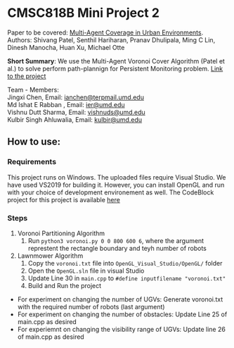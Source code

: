# CMSC818B Mini Project 2

Paper to be covered: [Multi-Agent Coverage in Urban Environments](https://arxiv.org/pdf/2008.07436.pdf ). Authors: Shivang Patel, Senthil Hariharan, Pranav Dhulipala, Ming C Lin, Dinesh Manocha, Huan Xu, Michael Otte

**Short Summary**: We use the Multi-Agent Voronoi Cover Algorithm (Patel et al.) to solve perform path-plannign for Persistent Monitoring problem. [Link to the project](https://sites.google.com/view/miniproject2/home])


Team - Members:      
Jingxi Chen, Email: ianchen@terpmail.umd.edu  
Md Ishat E Rabban , Email:  ier@umd.edu           
Vishnu Dutt Sharma, Email: vishnuds@umd.edu      	  
Kulbir Singh Ahluwalia, Email: kulbir@umd.edu       



## How to use:

### Requirements
This project runs on Windows. The uploaded files require Visual Studio. We have used VS2019 for building it. 
However, you can install OpenGL and run with your choice of development environement as well. The CodeBlock project for this project is available [here](https://drive.google.com/file/d/1OWLsFMHUw359kQPCIbOT_pCztAVQi8Ag/view?usp=sharing)


### Steps

1. Voronoi Partitioning Algorithm
	1. Run `python3 voronoi.py 0 0 800 600 6`, where the argument represtent the rectangle boundary and teyh number of robots
2. Lawnmower Algorithm
	1. Copy the `voronoi.txt` file into `OpenGL_Visual_Studio/OpenGL/` folder
	2. Open the `OpenGL.sln` file in visual Studio
	3. Update Line 30 in `main.cpp` to ```#define inputfilename "voronoi.txt"```
	4. Build and Run the project


- For experiment on changing the number of UGVs: Generate voronoi.txt with the required number of robots (last argument)
- For experiment on changing the number of obstacles: Update Line 25 of main.cpp as desired
- For experiemnt on changing the visibility range of UGVs: Update line 26 of main.cpp as desired




